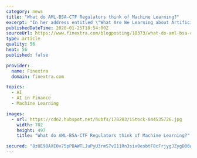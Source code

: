 ```yaml
---
category: news
title: "What do AML-BSA-CTF Regulators think of Machine Learning?"
excerpt: "In her address entitled \"What Are We Learning about Artificial Intelligence in Financial Services?\", she told delegates she is optimistic about the potential for AI and machine learning in particular, but guarded on how new machine learning models can be audited. Dr. Brainard's well informed speech begins, \"Modern machine learning applies and ..."
publishedDateTime: 2020-01-25T18:54:00Z
sourceUrl: https://www.finextra.com/blogposting/18373/what-do-aml-bsa-ctf-regulators-think-of-machine-learning
type: article
quality: 56
heat: 56
published: false

provider:
  name: Finextra
  domain: finextra.com

topics:
  - AI
  - AI in Finance
  - Machine Learning

images:
  - url: https://cdn2.hubspot.net/hubfs/178283/iStock-844535726.jpg
    width: 702
    height: 497
    title: "What do AML-BSA-CTF Regulators think of Machine Learning?"

secured: "8zUE98AXE0v75pPBAWTLJuPyU3rmS7vI11Rn3six0esbtF8cFrjygJZygD06wiUzgC5HzNgmS/+xNyOf4SLUFkEULZzqvruEOSFRft9zHu/6OSDX/G8XGnt+MCrfeOgk31TXQRVQ+WTzTRRt6trVoWuQBXC54suuBug9+OoG1GEjktvT35PLPyP13sTEU0VDjK9zuhYnIVtx3l/16480z5kckxRtI6jEAHPd+yNXhmJsaHgxRH7+NdAS9W4uz5Wf0l0DRTmWMgig3b4apZ4udtP9aFgckKqPMS6kmqSi0RmcZ6BEEAOT7cetbyVQPVhINbrpXPxO/ZLkokYco/o5odCtfSUMhDeKe85mkncXdemiLwkjklNz8/HuTveJ9NOlzwrrhkNHsBaABRJszryeLZd698MGggbDjMIjWPOBOwVqKG1vSP4pq+TZKMjY7T2jTaoG8W1cT3O4dyDE8u86D0Oi67WuFSc0JGsSW8BaOro=;7dDJfvRgJ6pTF8aRS2DBYQ=="
---
```


